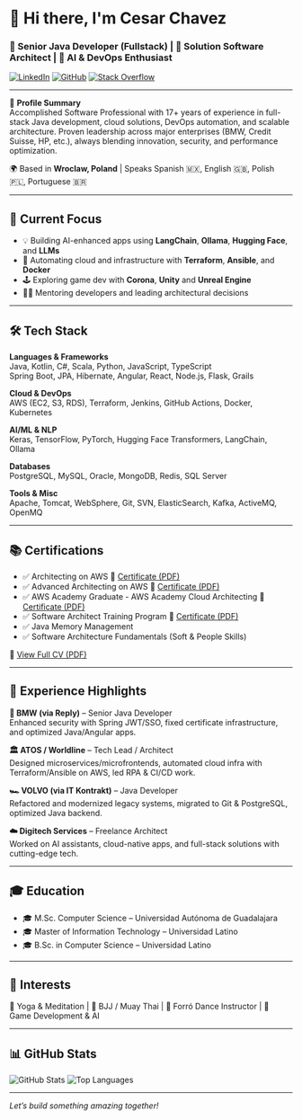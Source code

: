 # 👋 Hi there, I'm Cesar Chavez

### 💼 Senior Java Developer (Fullstack) | 🧠 Solution Software Architect | 🚀 AI & DevOps Enthusiast

[![LinkedIn](https://img.shields.io/badge/LinkedIn-blue?logo=linkedin)](https://linkedin.com/in/cesarchavezmaldonado/)
[![GitHub](https://img.shields.io/badge/GitHub-Profile-informational?logo=github)](https://github.com/CesarChaMal)
[![Stack Overflow](https://img.shields.io/badge/StackOverflow-orange?logo=stackoverflow)](https://stackoverflow.com/users/5052018/cesar-chavez)

---

🧠 **Profile Summary**  
Accomplished Software Professional with 17+ years of experience in full-stack Java development, cloud solutions, DevOps automation, and scalable architecture. Proven leadership across major enterprises (BMW, Credit Suisse, HP, etc.), always blending innovation, security, and performance optimization.

🌍 Based in **Wroclaw, Poland** | Speaks Spanish 🇲🇽, English 🇬🇧, Polish 🇵🇱, Portuguese 🇧🇷

---

## 🚀 Current Focus

- 💡 Building AI-enhanced apps using **LangChain**, **Ollama**, **Hugging Face**, and **LLMs**
- 🔧 Automating cloud and infrastructure with **Terraform**, **Ansible**, and **Docker**
- 🕹️ Exploring game dev with **Corona**, **Unity** and **Unreal Engine**
- 🧑‍🏫 Mentoring developers and leading architectural decisions

---

## 🛠️ Tech Stack

**Languages & Frameworks**  
Java, Kotlin, C#, Scala, Python, JavaScript, TypeScript  
Spring Boot, JPA, Hibernate, Angular, React, Node.js, Flask, Grails

**Cloud & DevOps**  
AWS (EC2, S3, RDS), Terraform, Jenkins, GitHub Actions, Docker, Kubernetes

**AI/ML & NLP**  
Keras, TensorFlow, PyTorch, Hugging Face Transformers, LangChain, Ollama

**Databases**  
PostgreSQL, MySQL, Oracle, MongoDB, Redis, SQL Server

**Tools & Misc**  
Apache, Tomcat, WebSphere, Git, SVN, ElasticSearch, Kafka, ActiveMQ, OpenMQ

---

## 📚 Certifications

- ✅ Architecting on AWS  📄 [Certificate (PDF)](https://my-personal-bucket-cesch.s3.eu-central-1.amazonaws.com/Architecting+on+AWS+-+Cesar+Francisco+Chavez+Maldonado.pdf)
- ✅ Advanced Architecting on AWS  📄 [Certificate (PDF)](https://my-personal-bucket-cesch.s3.eu-central-1.amazonaws.com/Advanced+Architecting+on+AWS++-+Cesar+Francisco+Chavez+Maldonado.pdf)
- ✅ AWS Academy Graduate - AWS Academy Cloud Architecting  📄 [Certificate (PDF)](https://www.youracclaim.com/badges/20a016fd-6583-42d9-ae1b-25b169853793?source=linked_in_profile)
- ✅ Software Architect Training Program  📄 [Certificate (PDF)](https://my-personal-bucket-cesch.s3.eu-central-1.amazonaws.com/Cesar+Francisco+Chavez+Maldonado.pdf)
- ✅ Java Memory Management 
- ✅ Software Architecture Fundamentals (Soft & People Skills)

📄 [View Full CV (PDF)](https://my-personal-bucket-cesch.s3.eu-central-1.amazonaws.com/Cesar-Chavez-Resume.pdf)



---

## 🔄 Experience Highlights

**🧩 BMW (via Reply)** – Senior Java Developer  
Enhanced security with Spring JWT/SSO, fixed certificate infrastructure, and optimized Java/Angular apps.

**🏛️ ATOS / Worldline** – Tech Lead / Architect  
Designed microservices/microfrontends, automated cloud infra with Terraform/Ansible on AWS, led RPA & CI/CD work.

**🏎️ VOLVO (via IT Kontrakt)** – Java Developer  
Refactored and modernized legacy systems, migrated to Git & PostgreSQL, optimized Java backend.

**☁️ Digitech Services** – Freelance Architect  
Worked on AI assistants, cloud-native apps, and full-stack solutions with cutting-edge tech.

---

## 🎓 Education

- 🎓 M.Sc. Computer Science – Universidad Autónoma de Guadalajara  
- 🎓 Master of Information Technology – Universidad Latino  
- 🎓 B.Sc. in Computer Science – Universidad Latino

---

## 💃 Interests

🧘 Yoga & Meditation | 🥋 BJJ / Muay Thai | 💃 Forró Dance Instructor | 🧩 Game Development & AI  

---

## 📊 GitHub Stats

![GitHub Stats](https://github-readme-stats.vercel.app/api?username=CesarChaMal&show_icons=true&theme=github_dark&count_private=true)
![Top Languages](https://github-readme-stats.vercel.app/api/top-langs/?username=CesarChaMal&layout=compact&theme=github_dark)

---

*Let’s build something amazing together!*
